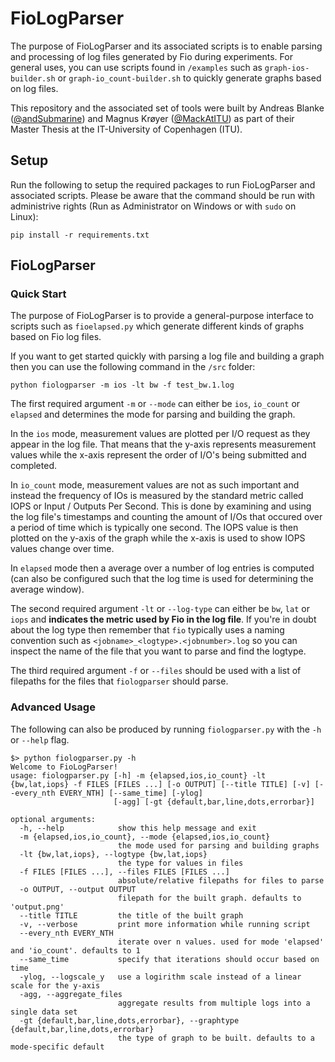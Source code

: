 # FioLogParser
The purpose of FioLogParser and its associated scripts is to enable parsing and processing of log files generated by Fio during experiments. For general uses, you can use scripts found in `/examples` such as `graph-ios-builder.sh` or `graph-io_count-builder.sh` to quickly generate graphs based on log files. 

This repository and the associated set of tools were built by Andreas Blanke ([@andSubmarine](https://github.com/andSubmarine)) and Magnus Krøyer ([@MackAtITU](https://github.com/MackatITU)) as part of their Master Thesis at the IT-University of Copenhagen (ITU).

## Setup
Run the following to setup the required packages to run FioLogParser and associated scripts. Please be aware that the command should be run with administrive rights (Run as Administrator on Windows or with `sudo` on Linux):

```
pip install -r requirements.txt
```

## FioLogParser
### Quick Start
The purpose of FioLogParser is to provide a general-purpose interface to scripts such as `fioelapsed.py` which generate different kinds of graphs based on Fio log files. 

If you want to get started quickly with parsing a log file and building a graph then you can use the following command in the `/src` folder:

```
python fiologparser -m ios -lt bw -f test_bw.1.log
```

The first required argument `-m` or `--mode` can either be `ios`, `io_count` or `elapsed` and determines the mode for parsing and building the graph. 

In the `ios` mode, measurement values are plotted per I/O request as they appear in the log file. That means that the y-axis represents measurement values while the x-axis represent the order of I/O's being submitted and completed. 

In `io_count` mode, measurement values are not as such important and instead the frequency of IOs is measured by the standard metric called IOPS or Input / Outputs Per Second. This is done by examining and using the log file's timestamps and counting the amount of I/Os that occured over a period of time which is typically one second. The IOPS value is then plotted on the y-axis of the graph while the x-axis is used to show IOPS values change over time.

In `elapsed` mode then a average over a number of log entries is computed (can also be configured such that the log time is used for determining the average window). 

The second required argument `-lt` or `--log-type` can either be `bw`, `lat` or `iops` and **indicates the metric used by Fio in the log file**. If you're in doubt about the log type then remember that `fio` typically uses a naming convention such as `<jobname>_<logtype>.<jobnumber>.log` so you can inspect the name of the file that you want to parse and find the logtype.

The third required argument `-f` or `--files` should be used with a list of filepaths for the files that `fiologparser` should parse. 

### Advanced Usage
The following can also be produced by running `fiologparser.py` with the `-h` or `--help` flag. 

```
$> python fiologparser.py -h
Welcome to FioLogParser!
usage: fiologparser.py [-h] -m {elapsed,ios,io_count} -lt {bw,lat,iops} -f FILES [FILES ...] [-o OUTPUT] [--title TITLE] [-v] [--every_nth EVERY_NTH] [--same_time] [-ylog]  
                       [-agg] [-gt {default,bar,line,dots,errorbar}]

optional arguments:
  -h, --help            show this help message and exit
  -m {elapsed,ios,io_count}, --mode {elapsed,ios,io_count}
                        the mode used for parsing and building graphs
  -lt {bw,lat,iops}, --logtype {bw,lat,iops}
                        the type for values in files
  -f FILES [FILES ...], --files FILES [FILES ...]
                        absolute/relative filepaths for files to parse
  -o OUTPUT, --output OUTPUT
                        filepath for the built graph. defaults to 'output.png'
  --title TITLE         the title of the built graph
  -v, --verbose         print more information while running script
  --every_nth EVERY_NTH
                        iterate over n values. used for mode 'elapsed' and 'io_count'. defaults to 1
  --same_time           specify that iterations should occur based on time
  -ylog, --logscale_y   use a logirithm scale instead of a linear scale for the y-axis
  -agg, --aggregate_files
                        aggregate results from multiple logs into a single data set
  -gt {default,bar,line,dots,errorbar}, --graphtype {default,bar,line,dots,errorbar}
                        the type of graph to be built. defaults to a mode-specific default
```
